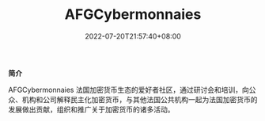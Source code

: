 ﻿---
weight: 
title: "AFGCybermonnaies"
description: "AFGCybermonnaies 法国加密货币生态的爱好者社区，通过研讨会和培训，向公众、机构和公司解释民主化加密货币，与其他法国公共机构一起为法国加密货币的发展做出贡献，组织和推广关..."
date: 2022-07-20T21:57:40+08:00
lastmod: 2022-07-20T16:45:40+08:00
draft: false
authors: ["kiki"]
featuredImage: "afgcybermonnaies.jpg"
link: "https://www.cypherhunter.com/zh-hans/p/afgcybermonnaies/"
tags: ["元宇宙社区","AFGCybermonnaies"]
categories: ["navigation"]
navigation: ["元宇宙社区"]
lightgallery: true
toc: true
pinned: false
recommend: false
recommend1: false
---
**简介**

AFGCybermonnaies 法国加密货币生态的爱好者社区，通过研讨会和培训，向公众、机构和公司解释民主化加密货币，与其他法国公共机构一起为法国加密货币的发展做出贡献，组织和推广关于加密货币的诸多活动。